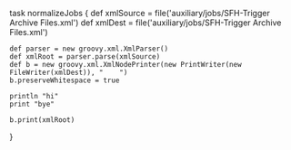 task normalizeJobs {
    def xmlSource = file('auxiliary/jobs/SFH-Trigger Archive Files.xml')
    def xmlDest = file('auxiliary/jobs/SFH-Trigger Archive Files.xml')

    def parser = new groovy.xml.XmlParser()
    def xmlRoot = parser.parse(xmlSource)
    def b = new groovy.xml.XmlNodePrinter(new PrintWriter(new FileWriter(xmlDest)), "    ")
    b.preserveWhitespace = true

    println "hi"
    print "bye"

    b.print(xmlRoot)

}